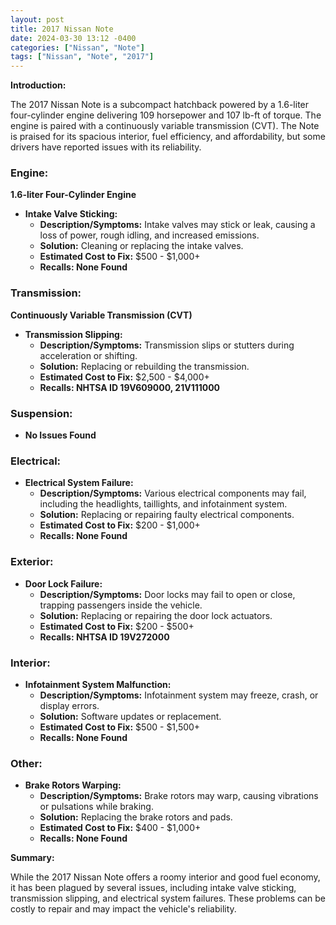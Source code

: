 ```yaml
---
layout: post
title: 2017 Nissan Note
date: 2024-03-30 13:12 -0400
categories: ["Nissan", "Note"]
tags: ["Nissan", "Note", "2017"]
---
```

**Introduction:**

The 2017 Nissan Note is a subcompact hatchback powered by a 1.6-liter four-cylinder engine delivering 109 horsepower and 107 lb-ft of torque. The engine is paired with a continuously variable transmission (CVT). The Note is praised for its spacious interior, fuel efficiency, and affordability, but some drivers have reported issues with its reliability.

### **Engine:**

**1.6-liter Four-Cylinder Engine**

- **Intake Valve Sticking:**
    - **Description/Symptoms:** Intake valves may stick or leak, causing a loss of power, rough idling, and increased emissions.
    - **Solution:** Cleaning or replacing the intake valves.
    - **Estimated Cost to Fix:** $500 - $1,000+
    - **Recalls: None Found**

### **Transmission:**

**Continuously Variable Transmission (CVT)**

- **Transmission Slipping:**
    - **Description/Symptoms:** Transmission slips or stutters during acceleration or shifting.
    - **Solution:** Replacing or rebuilding the transmission.
    - **Estimated Cost to Fix:** $2,500 - $4,000+
    - **Recalls: NHTSA ID 19V609000, 21V111000**

### **Suspension:**

- **No Issues Found**

### **Electrical:**

- **Electrical System Failure:**
    - **Description/Symptoms:** Various electrical components may fail, including the headlights, taillights, and infotainment system.
    - **Solution:** Replacing or repairing faulty electrical components.
    - **Estimated Cost to Fix:** $200 - $1,000+
    - **Recalls: None Found**

### **Exterior:**

- **Door Lock Failure:**
    - **Description/Symptoms:** Door locks may fail to open or close, trapping passengers inside the vehicle.
    - **Solution:** Replacing or repairing the door lock actuators.
    - **Estimated Cost to Fix:** $200 - $500+
    - **Recalls: NHTSA ID 19V272000**

### **Interior:**

- **Infotainment System Malfunction:**
    - **Description/Symptoms:** Infotainment system may freeze, crash, or display errors.
    - **Solution:** Software updates or replacement.
    - **Estimated Cost to Fix:** $500 - $1,500+
    - **Recalls: None Found**

### **Other:**

- **Brake Rotors Warping:**
    - **Description/Symptoms:** Brake rotors may warp, causing vibrations or pulsations while braking.
    - **Solution:** Replacing the brake rotors and pads.
    - **Estimated Cost to Fix:** $400 - $1,000+
    - **Recalls: None Found**

**Summary:**

While the 2017 Nissan Note offers a roomy interior and good fuel economy, it has been plagued by several issues, including intake valve sticking, transmission slipping, and electrical system failures. These problems can be costly to repair and may impact the vehicle's reliability.

